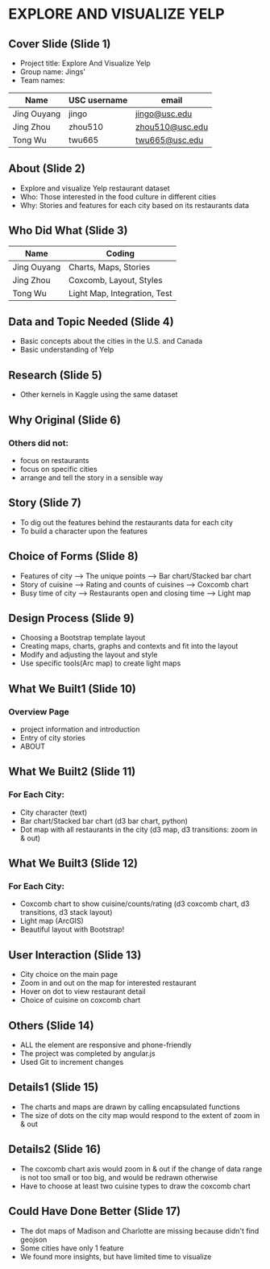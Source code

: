 # EXPLORE AND VISUALIZE YELP

## Cover Slide (Slide 1)

- Project title: Explore And Visualize Yelp
- Group name: Jings'
- Team names: 

| Name | USC username | email |
| ------------- | ----------- | ----------- |
| Jing Ouyang | jingo | jingo@usc.edu |
| Jing Zhou | zhou510 | zhou510@usc.edu |
| Tong Wu | twu665 | twu665@usc.edu |

## About (Slide 2)

- Explore and visualize Yelp restaurant dataset
- Who: Those interested in the food culture in different cities
- Why: Stories and features for each city based on its restaurants data

## Who Did What (Slide 3)

| Name | Coding |
| ------------- | ----------- |
| Jing Ouyang | Charts, Maps, Stories |
| Jing Zhou | Coxcomb, Layout, Styles |
| Tong Wu | Light Map, Integration, Test |

## Data and Topic Needed (Slide 4)

- Basic concepts about the cities in the U.S. and Canada
- Basic understanding of Yelp

## Research (Slide 5)

- Other kernels in Kaggle using the same dataset

## Why Original (Slide 6)

### Others did not:

- focus on restaurants
- focus on specific cities
- arrange and tell the story in a sensible way

## Story (Slide 7)

- To dig out the features behind the restaurants data for each city
- To build a character upon the features

## Choice of Forms (Slide 8)

- Features of city --> The unique points --> Bar chart/Stacked bar chart
- Story of cuisine --> Rating and counts of cuisines --> Coxcomb chart
- Busy time of city --> Restaurants open and closing time --> Light map

## Design Process (Slide 9)

- Choosing a Bootstrap template layout
- Creating maps, charts, graphs and contexts and fit into the layout
- Modify and adjusting the layout and style
- Use specific tools(Arc map) to create light maps

## What We Built1 (Slide 10)

### Overview Page

- project information and introduction
- Entry of city stories
- ABOUT

## What We Built2 (Slide 11)

### For Each City:

- City character (text)
- Bar chart/Stacked bar chart (d3 bar chart, python)
- Dot map with all restaurants in the city (d3 map, d3 transitions: zoom in & out)

## What We Built3 (Slide 12)

### For Each City:

- Coxcomb chart to show cuisine/counts/rating (d3 coxcomb chart, d3 transitions, d3 stack layout)
- Light map (ArcGIS)
- Beautiful layout with Bootstrap!

## User Interaction (Slide 13)

- City choice on the main page
- Zoom in and out on the map for interested restaurant
- Hover on dot to view restaurant detail
- Choice of cuisine on coxcomb chart

## Others (Slide 14)

- ALL the element are responsive and phone-friendly
- The project was completed by angular.js
- Used Git to increment changes

## Details1 (Slide 15)

- The charts and maps are drawn by calling encapsulated functions
- The size of dots on the city map would respond to the extent of zoom in & out

## Details2 (Slide 16)

- The coxcomb chart axis would zoom in & out if the change of data range is not too small or too big, and would be redrawn otherwise
- Have to choose at least two cuisine types to draw the coxcomb chart

## Could Have Done Better (Slide 17)

- The dot maps of Madison and Charlotte are missing because didn't find geojson
- Some cities have only 1 feature
- We found more insights, but have limited time to visualize